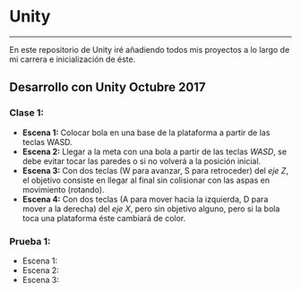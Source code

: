 # Unity
---
En este repositorio de Unity iré añadiendo todos mis proyectos a lo largo de mi carrera e inicialización de éste.
## Desarrollo con Unity Octubre 2017
### **Clase 1:** ### 
- **Escena 1:** Colocar bola en una base de la plataforma a partir de las teclas WASD.
- **Escena 2:** Llegar a la meta con una bola a partir de las teclas *WASD*, se debe evitar tocar las paredes o si no volverá a la posición inicial.
- **Escena 3:** Con dos teclas (W para avanzar, S para retroceder) del *eje Z*, el objetivo consiste en llegar al final sin colisionar con las aspas en movimiento (rotando).
- **Escena 4:** Con dos teclas (A para mover hacia la izquierda, D para mover a la derecha) del *eje X*, pero sin objetivo alguno, pero si la bola toca una plataforma éste cambiará de color.
### **Prueba 1:** ###
- Escena 1: 
- Escena 2:
- Escena 3:
